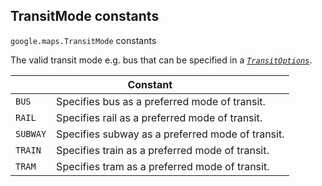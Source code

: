 <h2 id="TransitMode"> TransitMode constants </h2><p>
<code><span itemprop="path">google.maps</span>.<span itemprop="name">TransitMode</span></code>
constants
</p><p>The valid transit mode e.g. bus that can be specified in a <i><code><a href="https://github.com/amenadiel/google-maps-documentation/blob/master/docs/TransitOptions.md">TransitOptions</a></code></i>.</p><div class="devsite-table-wrapper"><table class="constants responsive" summary="TransitMode constants">
<thead>
<tr><th colspan="2">Constant</th>
</tr></thead>
<tbody>
<tr>
<td><code><span>BUS</span></code></td>
<td>Specifies bus as a preferred mode of transit.</td>
</tr>
<tr>
<td><code><span>RAIL</span></code></td>
<td>Specifies rail as a preferred mode of transit.</td>
</tr>
<tr>
<td><code><span>SUBWAY</span></code></td>
<td>Specifies subway as a preferred mode of transit.</td>
</tr>
<tr>
<td><code><span>TRAIN</span></code></td>
<td>Specifies train as a preferred mode of transit.</td>
</tr>
<tr>
<td><code><span>TRAM</span></code></td>
<td>Specifies tram as a preferred mode of transit.</td>
</tr>
</tbody>
</table></div>